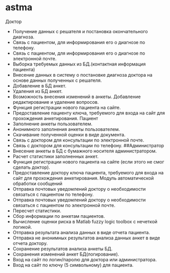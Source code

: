 # astma
Доктор
* Получение данных с решателя и постановка окончательного диагноза.
* Связь с пациентом, для информирования его о диагнозе по телефону.
* Связь с пациентом, для информирования его о диагнозе по электронной почте.
* Выборка требуемых данных из БД.(контактная информация пациента)
* Внесение данных в систему о постановке диагноза доктора на основе данных полученных с решателя.
* Добавление в БД анкет.
* Удаления из БД анкет.
* Возможность внесения изменений в анкеты. Добавление редактирование и удаление вопросов.
* Функция регистрации нового пациента на сайте.
* Предоставление пациенту ключа, требуемого для входа на сайт для прохождения анкетирования.
Пациент
* Заполнение анкеты пользователем.
* Анонимного заполнения анкеты пользователем.
* Скачивание полученной оценки в виде документа.
* Связь с доктором для консультации по электронной почте.
* Связь с доктором для консультации по телефону.
##Администратор
* Внесение анкеты в БД с бумажного носителя администратором.
* Расчет статистики заполненных анкет.
* Функция регистрации нового пациента на сайте (если этого не смог сделать доктор).
* Предоставление доктору ключа пациента, требуемого для входа на сайт для прохождения анкетирования.
Модуль автоматической обработки сообщений
* Отправка почтовых уведомлений доктору о необходимости связаться с пациентом по телефону.
* Отправка почтовых уведомлений доктору о необходимости связаться с пациентом по электронной почте.
* Пересчет статистики.
* Сбор информации по анкетам пациентов.
* Вычисление оценки риска в Matlab fuzzy logic toolbox с нечеткой логикой.
* Отправка результата анализа данных в виде отчета пациента.
* Отправка не анонимных результатов анализа данных анкет в виде отчета доктору.
* Сохранение результатов анализа анкеты БД.
* Сохранения изменений анкет БД(логирование).
* Вход на сайт по логин/паролю для доктора или администратора.
* Вход на сайт по ключу (5 символьному) для пациента.
 
